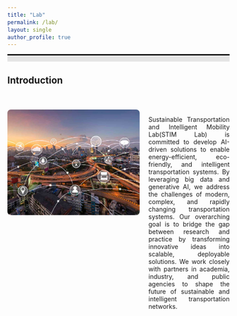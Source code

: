 ```yaml
---
title: "Lab"
permalink: /lab/
layout: single
author_profile: true
---
```


<div style="border-top: 3px solid black;"></div>
<div style="background-color: #e5e5e5; height: 1em; margin-bottom: 1.2em;"></div>

<h2>Introduction</h2><br>
<div style="display: flex; align-items: flex-start; margin-top: 20px;">
  <img src="/assets/images/1_intelligent_transportaion_system.png"
       alt="Intelligent Transportation System"
       style="width: 300px; height: auto; border-radius: 8px; margin-right: 20px;">

  <div style="flex: 1;">
    <p style="text-align: justify;">
Sustainable Transportation and Intelligent Mobility Lab(STIM Lab) is committed to develop AI-driven solutions to enable energy-efficient, eco-friendly, and intelligent transportation systems. By leveraging big data and generative AI, we address the challenges of modern, complex, and rapidly changing transportation systems. Our overarching goal is to bridge the gap between research and practice by transforming innovative ideas into scalable, deployable solutions. We work closely with partners in academia, industry, and public agencies to shape the future of sustainable and intelligent transportation networks.
    </p>
  </div>
</div>
